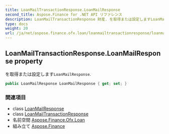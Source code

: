 ```yaml
---
title: LoanMailTransactionResponse.LoanMailResponse
second_title: Aspose.Finance for .NET API リファレンス
description: LoanMailTransactionResponse 財産. を取得または設定しますLoanMailResponse.
type: docs
weight: 20
url: /ja/net/aspose.finance.ofx.loan/loanmailtransactionresponse/loanmailresponse/
---
```

## LoanMailTransactionResponse.LoanMailResponse property

を取得または設定します`LoanMailResponse`.

```csharp
public LoanMailResponse LoanMailResponse { get; set; }
```

### 関連項目

* class [LoanMailResponse](../../loanmailresponse/)
* class [LoanMailTransactionResponse](../)
* 名前空間 [Aspose.Finance.Ofx.Loan](../../loanmailtransactionresponse/)
* 組み立て [Aspose.Finance](../../../)


